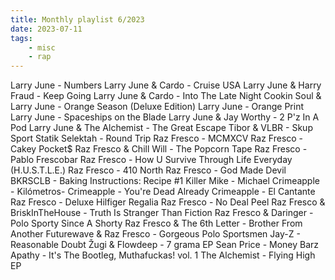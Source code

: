 ```yaml
---
title: Monthly playlist 6/2023
date: 2023-07-11
tags:
    - misc
    - rap
---
```


Larry June - Numbers
Larry June & Cardo - Cruise USA
Larry June & Harry Fraud - Keep Going
Larry June & Cardo - Into The Late Night
Cookin Soul & Larry June - Orange Season (Deluxe Edition)
Larry June - Orange Print
Larry June - Spaceships on the Blade
Larry June & Jay Worthy - 2 P'z In A Pod
Larry June & The Alchemist - The Great Escape
Tibor & VLBR - Skup Sport
Statik Selektah - Round Trip
Raz Fresco - MCMXCV
Raz Fresco - Cakey Pocket$
Raz Fresco & Chill Will - The Popcorn Tape
Raz Fresco - Pablo Frescobar
Raz Fresco - How U Survive Through Life Everyday (H.U.S.T.L.E.)
Raz Fresco - 410 North
Raz Fresco - God Made Devil
BKRSCLB - Baking Instructions: Recipe #1
Killer Mike - Michael
Crimeapple - Kilómetros-
Crimeapple - You're Dead Already
Crimeapple - El Cantante
Raz Fresco - Deluxe Hilfiger Regalia
Raz Fresco - No Deal Peel
Raz Fresco & BriskInTheHouse - Truth Is Stranger Than Fiction
Raz Fresco & Daringer - Polo Sporty Since A Shorty
Raz Fresco & The 6th Letter - Brother From Another
Futurewave & Raz Fresco - Gorgeous Polo Sportsmen
Jay-Z - Reasonable Doubt
Žugi & Flowdeep - 7 grama EP
Sean Price - Money Barz
Apathy - It's The Bootleg, Muthafuckas! vol. 1
The Alchemist - Flying High EP
